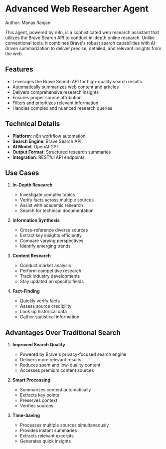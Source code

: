 # Advanced Web Researcher Agent

Author: Manas Ranjan

This agent, powered by n8n, is a sophisticated web research assistant that utilizes the Brave Search API to conduct in-depth online research. Unlike conventional tools, it combines Brave's robust search capabilities with AI-driven summarization to deliver precise, detailed, and relevant insights from the web.

## Features

- Leverages the Brave Search API for high-quality search results
- Automatically summarizes web content and articles
- Delivers comprehensive research insights
- Ensures proper source attribution
- Filters and prioritizes relevant information
- Handles complex and nuanced research queries

## Technical Details

- **Platform**: n8n workflow automation
- **Search Engine**: Brave Search API
- **AI Model**: OpenAI GPT
- **Output Format**: Structured research summaries
- **Integration**: RESTful API endpoints

## Use Cases

1. **In-Depth Research**
   - Investigate complex topics
   - Verify facts across multiple sources
   - Assist with academic research
   - Search for technical documentation

2. **Information Synthesis**
   - Cross-reference diverse sources
   - Extract key insights efficiently
   - Compare varying perspectives
   - Identify emerging trends

3. **Content Research**
   - Conduct market analysis
   - Perform competitive research
   - Track industry developments
   - Stay updated on specific fields

4. **Fact-Finding**
   - Quickly verify facts
   - Assess source credibility
   - Look up historical data
   - Gather statistical information

## Advantages Over Traditional Search

1. **Improved Search Quality**
   - Powered by Brave's privacy-focused search engine
   - Delivers more relevant results
   - Reduces spam and low-quality content
   - Accesses premium content sources

2. **Smart Processing**
   - Summarizes content automatically
   - Extracts key points
   - Preserves context
   - Verifies sources

3. **Time-Saving**
   - Processes multiple sources simultaneously
   - Provides instant summaries
   - Extracts relevant excerpts
   - Generates quick insights
